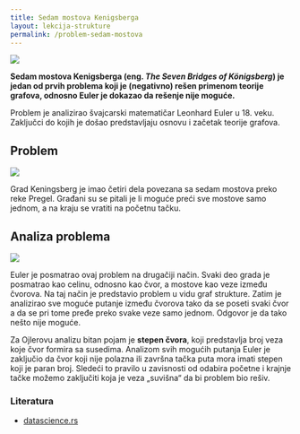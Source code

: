 ```yaml
---
title: Sedam mostova Kenigsberga
layout: lekcija-strukture
permalink: /problem-sedam-mostova
---
```


![](https://upload.wikimedia.org/wikipedia/commons/5/5d/Konigsberg_bridges.png)

**Sedam mostova Kenigsberga (eng. *The Seven Bridges of Königsberg*) je jedan od prvih problema koji je (negativno) rešen primenom teorije grafova, odnosno Euler je dokazao da rešenje nije moguće.**

Problem je analizirao švajcarski matematičar Leonhard Euler u 18. veku. Zaključci do kojih je došao predstavljaju osnovu i začetak teorije grafova. 

## Problem

![](https://upload.wikimedia.org/wikipedia/commons/thumb/9/91/7_bridges.svg/480px-7_bridges.svg.png)

Grad Keningsberg je imao četiri dela povezana sa sedam mostova preko reke Pregel. Građani su se pitali je li moguće preći sve mostove samo jednom, a na kraju se vratiti na početnu tačku.

## Analiza problema

![](https://upload.wikimedia.org/wikipedia/commons/thumb/9/96/K%C3%B6nigsberg_graph.svg/400px-K%C3%B6nigsberg_graph.svg.png)

Euler je posmatrao ovaj problem na drugačiji način. Svaki deo grada je posmatrao kao celinu, odnosno kao čvor, a mostove kao veze između čvorova. Na taj način je predstavio problem u vidu graf strukture. Zatim je analizirao sve moguće putanje između čvorova tako da se poseti svaki čvor a da se pri tome pređe preko svake veze samo jednom. Odgovor je da tako nešto nije moguće.

Za Ojlerovu analizu bitan pojam je **stepen čvora**, koji predstavlja broj veza koje čvor formira sa susedima. Analizom svih mogućih putanja Euler je zaključio da čvor koji nije polazna ili završna tačka puta mora imati stepen koji je paran broj. Sledeći to pravilo u zavisnosti od odabira početne i krajnje tačke možemo zaključiti koja je veza „suvišna“ da bi problem bio rešiv.


### Literatura

- [datascience.rs](http://www.datascience.rs/teorija-grafova-matematika-oko-nas/)
